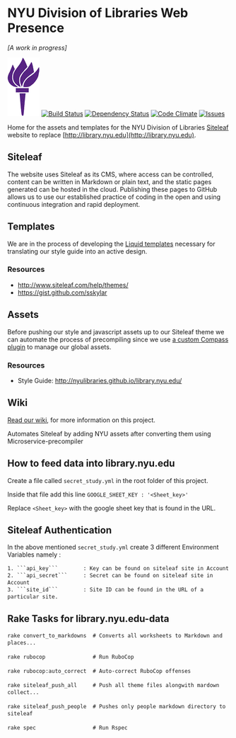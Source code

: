 # NYU Division of Libraries Web Presence

_[A work in progress]_

[![NYU](https://github.com/NYULibraries/nyulibraries-assets/blob/master/lib/assets/images/nyu.png)](https://dev.library.nyu.edu)
[![Build Status](https://travis-ci.org/NYULibraries/library.nyu.edu.svg)](https://travis-ci.org/NYULibraries/library.nyu.edu)
[![Dependency Status](https://gemnasium.com/NYULibraries/library.nyu.edu.svg)](https://gemnasium.com/NYULibraries/library.nyu.edu)
[![Code Climate](https://codeclimate.com/github/NYULibraries/library.nyu.edu/badges/gpa.svg)](https://codeclimate.com/github/NYULibraries/library.nyu.edu)
[![Issues](http://img.shields.io/github/issues/NYULibraries/library.nyu.edu.svg?style=flat-square)](http://github.com/NYULibraries/library.nyu.edu/issues)

Home for the assets and templates for the NYU Division of Libraries [Siteleaf](http://www.siteleaf.com/) website to replace [http://library.nyu.edu](http://library.nyu.edu).

## Siteleaf

The website uses Siteleaf as its CMS, where access can be controlled, content can be written in Markdown or plain text, and the static pages generated can be hosted in the cloud. Publishing these pages to GitHub allows us to use our established practice of coding in the open and using continuous integration and rapid deployment.

## Templates

We are in the process of developing the [Liquid templates](https://github.com/Shopify/liquid) necessary for translating our style guide into an active design.

### Resources

- http://www.siteleaf.com/help/themes/
- https://gist.github.com/sskylar

## Assets

Before pushing our style and javascript assets up to our Siteleaf theme we can automate the process of precompiling since we use [a custom Compass plugin](https://github.com/NYULibraries/nyulibraries-assets) to manage our global assets.

### Resources

- Style Guide: http://nyulibraries.github.io/library.nyu.edu/

## Wiki

[Read our wiki](https://github.com/NYULibraries/library.nyu.edu/wiki), for more information on this project.

Automates Siteleaf by adding NYU assets after converting them using Microservice-precompiler


## How to feed data into library.nyu.edu

Create a file called `secret_study.yml` in the root folder of this project.

Inside that file add this line ```GOOGLE_SHEET_KEY : '<Sheet_key>'```

Replace ```<Sheet_key>``` with the google sheet key that is found in the URL.

## Siteleaf Authentication

In the above mentioned `secret_study.yml` create 3 different Environment Variables namely :

    1. ```api_key```        : Key can be found on siteleaf site in Account
    2. ```api_secret```     : Secret can be found on siteleaf site in Account
    3. ```site_id```        : Site ID can be found in the URL of a particular site.

## Rake Tasks for library.nyu.edu-data

    rake convert_to_markdowns  # Converts all worksheets to Markdown and places...

    rake rubocop               # Run RuboCop

    rake rubocop:auto_correct  # Auto-correct RuboCop offenses

    rake siteleaf_push_all     # Push all theme files alongwith mardown collect...

    rake siteleaf_push_people  # Pushes only people markdown directory to siteleaf

    rake spec                  # Run Rspec

